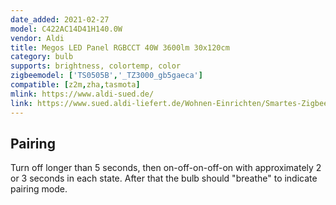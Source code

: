 ```yaml
---
date_added: 2021-02-27
model: C422AC14D41H140.0W
vendor: Aldi
title: Megos LED Panel RGBCCT 40W 3600lm 30x120cm 
category: bulb
supports: brightness, colortemp, color
zigbeemodel: ['TS0505B','_TZ3000_gb5gaeca']
compatible: [z2m,zha,tasmota]
mlink: https://www.aldi-sued.de/
link: https://www.sued.aldi-liefert.de/Wohnen-Einrichten/Smartes-Zigbee-LED-Panel-RGB-CCT-120-x-30-cm.html
---
```


## Pairing
Turn off longer than 5 seconds, then on-off-on-off-on with approximately 2 or 3 seconds in each state. After that the bulb should "breathe" to indicate pairing mode.

